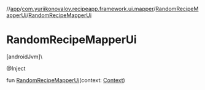 //[app](../../../index.md)/[com.yuriikonovalov.recipeapp.framework.ui.mapper](../index.md)/[RandomRecipeMapperUi](index.md)/[RandomRecipeMapperUi](-random-recipe-mapper-ui.md)

# RandomRecipeMapperUi

[androidJvm]\

@Inject

fun [RandomRecipeMapperUi](-random-recipe-mapper-ui.md)(context: [Context](https://developer.android.com/reference/kotlin/android/content/Context.html))
